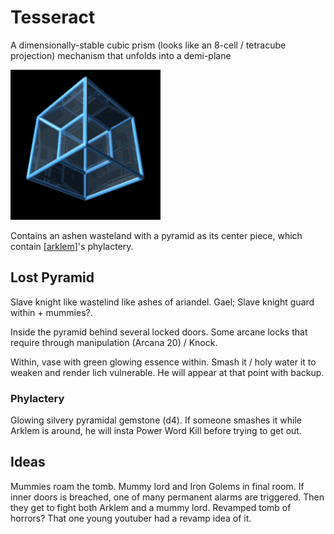 # Tesseract
A dimensionally-stable cubic prism (looks like an 8-cell / tetracube projection) mechanism that unfolds into a demi-plane

![looks](8-cell.gif)

Contains an ashen wasteland with a pyramid as its center piece, which contain [[arklem]]'s phylactery.

## Lost Pyramid
Slave knight like wastelind like ashes of ariandel.
Gael; Slave knight guard within + mummies?.

Inside the pyramid behind several locked doors.
Some arcane locks that require through manipulation (Arcana 20) / Knock.

Within, vase with green glowing essence within. Smash it / holy water it to weaken and render lich vulnerable. He will appear at that point with backup.

### Phylactery
Glowing silvery pyramidal gemstone (d4).
If someone smashes it while Arklem is around, he will insta Power Word Kill before trying to get out.

## Ideas
Mummies roam the tomb. Mummy lord and Iron Golems in final room.
If inner doors is breached, one of many permanent alarms are triggered.
Then they get to fight both Arklem and a mummy lord.
Revamped tomb of horrors? That one young youtuber had a revamp idea of it.

[//begin]: # "Autogenerated link references for markdown compatibility"
[arklem]: ../npcs/arklem "Arklem Greeth"
[//end]: # "Autogenerated link references"
